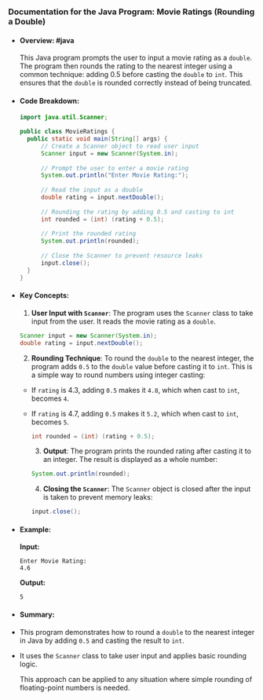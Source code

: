 ### Documentation for the Java Program: **Movie Ratings (Rounding a Double)**
- #### Overview: #java 
  This Java program prompts the user to input a movie rating as a `double`. The program then rounds the rating to the nearest integer using a common technique: adding 0.5 before casting the `double` to `int`. This ensures that the `double` is rounded correctly instead of being truncated.
- #### Code Breakdown:
  
  ```java
  import java.util.Scanner;
  
  public class MovieRatings {
    public static void main(String[] args) {
        // Create a Scanner object to read user input
        Scanner input = new Scanner(System.in);
        
        // Prompt the user to enter a movie rating
        System.out.println("Enter Movie Rating:");
        
        // Read the input as a double
        double rating = input.nextDouble();
        
        // Rounding the rating by adding 0.5 and casting to int
        int rounded = (int) (rating + 0.5);
        
        // Print the rounded rating
        System.out.println(rounded);
        
        // Close the Scanner to prevent resource leaks
        input.close();
    }
  }
  ```
- #### Key Concepts:
  1. **User Input with `Scanner`**: 
   The program uses the `Scanner` class to take input from the user. It reads the movie rating as a `double`.
   
   ```java
   Scanner input = new Scanner(System.in);
   double rating = input.nextDouble();
   ```
  
  2. **Rounding Technique**:
   To round the `double` to the nearest integer, the program adds `0.5` to the `double` value before casting it to `int`. This is a simple way to round numbers using integer casting:
	- If `rating` is 4.3, adding `0.5` makes it `4.8`, which when cast to `int`, becomes `4`.
	- If `rating` is 4.7, adding `0.5` makes it `5.2`, which when cast to `int`, becomes `5`.
	  
	  ```java
	  int rounded = (int) (rating + 0.5);
	  ```
	  
	  3. **Output**:
	  The program prints the rounded rating after casting it to an integer. The result is displayed as a whole number:
	  
	  ```java
	  System.out.println(rounded);
	  ```
	  
	  4. **Closing the `Scanner`**:
	  The `Scanner` object is closed after the input is taken to prevent memory leaks:
	  
	  ```java
	  input.close();
	  ```
- #### Example:
  **Input:**
  ```
  Enter Movie Rating:
  4.6
  ```
  
  **Output:**
  ```
  5
  ```
- #### Summary:
- This program demonstrates how to round a `double` to the nearest integer in Java by adding `0.5` and casting the result to `int`.
- It uses the `Scanner` class to take user input and applies basic rounding logic.
  
  This approach can be applied to any situation where simple rounding of floating-point numbers is needed.